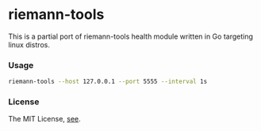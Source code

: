 riemann-tools
=============

This is a partial port of riemann-tools health module written in Go targeting linux distros.

### Usage

```bash
riemann-tools --host 127.0.0.1 --port 5555 --interval 1s
```

### License

The MIT License, [see](LICENSE.md).
